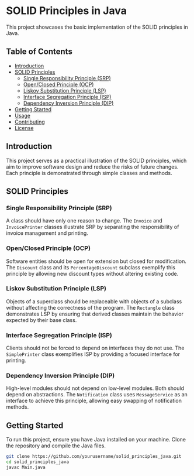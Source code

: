 # SOLID Principles in Java

This project showcases the basic implementation of the SOLID principles in Java.

## Table of Contents

- [Introduction](#introduction)
- [SOLID Principles](#solid-principles)
  - [Single Responsibility Principle (SRP)](#single-responsibility-principle-srp)
  - [Open/Closed Principle (OCP)](#openclosed-principle-ocp)
  - [Liskov Substitution Principle (LSP)](#liskov-substitution-principle-lsp)
  - [Interface Segregation Principle (ISP)](#interface-segregation-principle-isp)
  - [Dependency Inversion Principle (DIP)](#dependency-inversion-principle-dip)
- [Getting Started](#getting-started)
- [Usage](#usage)
- [Contributing](#contributing)
- [License](#license)

## Introduction

This project serves as a practical illustration of the SOLID principles, which aim to improve software design and reduce the risks of future changes. Each principle is demonstrated through simple classes and methods.

## SOLID Principles

### Single Responsibility Principle (SRP)
A class should have only one reason to change. The `Invoice` and `InvoicePrinter` classes illustrate SRP by separating the responsibility of invoice management and printing.

### Open/Closed Principle (OCP)
Software entities should be open for extension but closed for modification. The `Discount` class and its `PercentageDiscount` subclass exemplify this principle by allowing new discount types without altering existing code.

### Liskov Substitution Principle (LSP)
Objects of a superclass should be replaceable with objects of a subclass without affecting the correctness of the program. The `Rectangle` class demonstrates LSP by ensuring that derived classes maintain the behavior expected by their base class.

### Interface Segregation Principle (ISP)
Clients should not be forced to depend on interfaces they do not use. The `SimplePrinter` class exemplifies ISP by providing a focused interface for printing.

### Dependency Inversion Principle (DIP)
High-level modules should not depend on low-level modules. Both should depend on abstractions. The `Notification` class uses `MessageService` as an interface to achieve this principle, allowing easy swapping of notification methods.

## Getting Started

To run this project, ensure you have Java installed on your machine. Clone the repository and compile the Java files.

```bash
git clone https://github.com/yourusername/solid_principles_java.git
cd solid_principles_java
javac Main.java
